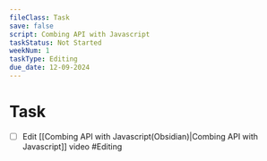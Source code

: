 ```yaml
---
fileClass: Task
save: false
script: Combing API with Javascript
taskStatus: Not Started
weekNum: 1
taskType: Editing
due_date: 12-09-2024
---
```



# Task

- [ ] Edit [[Combing API with Javascript(Obsidian)|Combing API with Javascript]] video #Editing